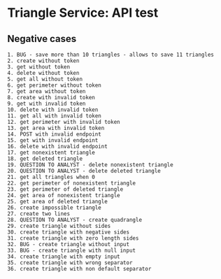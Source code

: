 # Triangle Service: API test

## Negative cases
    1. BUG - save more than 10 triangles - allows to save 11 triangles
    2. create without token
    3. get without token
    4. delete without token
    5. get all without token
    6. get perimeter without token
    7. get area without token
    8. create with invalid token
    9. get with invalid token
    10. delete with invalid token
    11. get all with invalid token
    12. get perimeter with invalid token
    13. get area with invalid token
    14. POST with invalid endpoint
    15. get with invalid endpoint
    16. delete with invalid endpoint
    17. get nonexistent triangle
    18. get deleted triangle
    19. QUESTION TO ANALYST - delete nonexistent triangle
    20. QUESTION TO ANALYST - delete deleted triangle
    21. get all triangles when 0
    22. get perimeter of nonexistent triangle
    23. get perimeter of deleted triangle
    24. get area of nonexistent triangle
    25. get area of deleted triangle
    26. create impossible triangle
    27. create two lines
    28. QUESTION TO ANALYST - create quadrangle
    29. create triangle without sides
    30. create triangle with negative sides
    31. create triangle with zero length sides
    32. BUG - create triangle without input
    33. BUG - create triangle with null input
    34. create triangle with empty input
    35. create triangle with wrong separator
    36. create triangle with non default separator